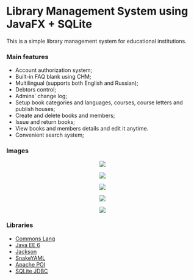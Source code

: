 # Library Management System using JavaFX + SQLite

This is a simple library management system for educational institutions.

### Main features
 * Account authorization system;
 * Built-in FAQ blank using CHM;
 * Multilingual (supports both English and Russian);
 * Debtors control;
 * Admins' change log;
 * Setup book categories and languages, courses, course letters and publish houses;
 * Create and delete books and members;
 * Issue and return books;
 * View books and members details and edit it anytime.
 * Convenient search system;

### Images
  <p align="center">
   <img src="https://i.imgur.com/Tf5BIao.png">
  </p>
  <p align="center">
   <img src="https://i.imgur.com/oO8MBoU.png">
  </p>
   <p align="center">
    <img src="https://i.imgur.com/l4Gnayq.png">
   </p>
   <p align="center">
    <img src="https://i.imgur.com/45Bzs0T.png">
   </p>  
   <p align="center">
    <img src="https://i.imgur.com/DldI8HM.png">
   </p>
   
### Libraries
 * [Commons Lang](https://commons.apache.org/proper/commons-lang/)
 * [Java EE 6](https://jcp.org/en/jsr/detail?id=316)
 * [Jackson](https://github.com/FasterXML/jackson)
 * [SnakeYAML](https://mvnrepository.com/artifact/org.yaml/snakeyaml)
 * [Apache POI](https://poi.apache.org/download.html)
 * [SQLite JDBC](https://github.com/xerial/sqlite-jdbc)
